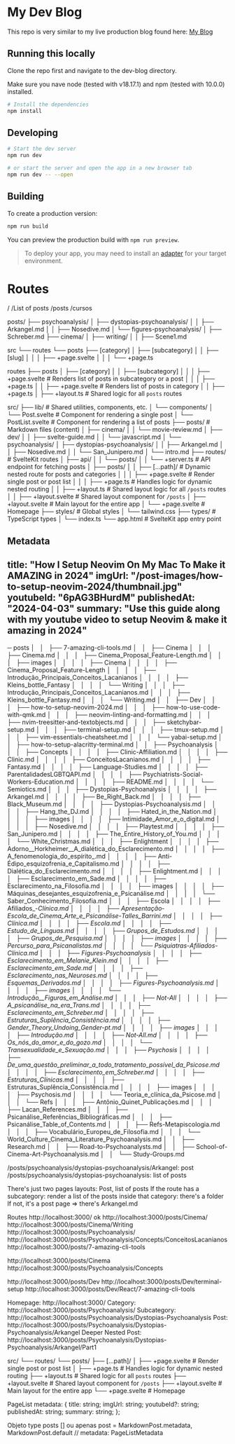 # My Dev Blog

This repo is very similar to my live production blog found here: [My Blog](https://josean.com)

## Running this locally

Clone the repo first and navigate to the dev-blog directory.

Make sure you nave node (tested with v18.17.1) and npm (tested with 10.0.0) installed.

```bash
# Install the dependencies
npm install
```

## Developing

```bash
# Start the dev server
npm run dev

# or start the server and open the app in a new browser tab
npm run dev -- --open
```

## Building

To create a production version:

```bash
npm run build
```

You can preview the production build with `npm run preview`.

> To deploy your app, you may need to install an [adapter](https://kit.svelte.dev/docs/adapters) for your target environment.

# Routes
/
/List of posts
/posts
/cursos

posts/
├── psychoanalysis/
│   ├── dystopias-psychoanalysis/
│   │   ├── Arkangel.md
│   │   ├── Nosedive.md
│   └── figures-psychoanalysis/
│       ├── Schreber.md
├── cinema/
│   ├── writing/
│   │   ├── Scene1.md



src
└── routes
    └── posts
        ├── [category]
        │   ├── [subcategory]
        │   │   ├── [slug]
        │   │   │   ├── +page.svelte
        │   │   │   └── +page.ts


routes
├── posts
│   ├── [category]
│   │   ├── [subcategory]
│   │   │   ├── +page.svelte  # Renders list of posts in subcategory or a post
│   │   │   ├── +page.ts
│   │   ├── +page.svelte      # Renders list of posts in category
│   │   ├── +page.ts
│   ├── +layout.ts            # Shared logic for all `posts` routes



src/
├── lib/                   # Shared utilities, components, etc.
│   └── components/
│       └── Post.svelte    # Component for rendering a single post
│       └── PostList.svelte # Component for rendering a list of posts
├── posts/                 # Markdown files (content)
│   ├── cinema/
│   │   └── movie-review.md
│   ├── dev/
│   │   ├── svelte-guide.md
│   │   └── javascript.md
│   └── psychoanalysis/
│       ├── dystopias-psychoanalysis/
│       │   ├── Arkangel.md
│       │   ├── Nosedive.md
│       │   └── San_Junipero.md
│       └── intro.md
├── routes/                # SvelteKit routes
│   ├── api/
│   │   └── posts/
│   │       └── +server.ts # API endpoint for fetching posts
│   ├── posts/
│   │   ├── [...path]/     # Dynamic nested route for posts and categories
│   │   │   ├── +page.svelte  # Render single post or post list
│   │   │   ├── +page.ts      # Handles logic for dynamic nested routing
│   │   ├── +layout.ts    # Shared layout logic for all `/posts` routes
│   │   ├── +layout.svelte # Shared layout component for `/posts`
│   ├── +layout.svelte    # Main layout for the entire app
│   └── +page.svelte      # Homepage
├── styles/                # Global styles
│   └── tailwind.css
├── types/                 # TypeScript types
│   └── index.ts
└── app.html               # SvelteKit app entry point


Metadata
---
title: "How I Setup Neovim On My Mac To Make it AMAZING in 2024"
imgUrl: "/post-images/how-to-setup-neovim-2024/thumbnail.jpg"
youtubeId: "6pAG3BHurdM"
publishedAt: "2024-04-03"
summary: "Use this guide along with my youtube video to setup Neovim & make it amazing in 2024"
---


─ posts
│   │   ├── 7-amazing-cli-tools.md
│   │   ├── Cinema
│   │   │   ├── Cinema.md
│   │   │   ├── Cinema_Proposal_Feature-Length.md
│   │   │   ├── images
│   │   │   │   ├── Cinema
│   │   │   │   ├── Cinema_Proposal_Feature-Length
│   │   │   │   ├── Introdução_Principais_Conceitos_Lacanianos
│   │   │   │   ├── Kleins_bottle_Fantasy
│   │   │   │   └── Writing
│   │   │   ├── Introdução_Principais_Conceitos_Lacanianos.md
│   │   │   ├── Kleins_bottle_Fantasy.md
│   │   │   └── Writing.md
│   │   ├── Dev
│   │   │   ├── how-to-setup-neovim-2024.md
│   │   │   ├── how-to-use-code-with-qmk.md
│   │   │   ├── neovim-linting-and-formatting.md
│   │   │   ├── nvim-treesitter-and-textobjects.md
│   │   │   ├── sketchybar-setup.md
│   │   │   ├── terminal-setup.md
│   │   │   ├── tmux-setup.md
│   │   │   ├── vim-essentials-cheatsheet.md
│   │   │   └── yabai-setup.md
│   │   ├── how-to-setup-alacritty-terminal.md
│   │   ├── Psychoanalysis
│   │   │   ├── Concepts
│   │   │   │   ├── Clinic-Affiliation.md
│   │   │   │   ├── Clinic.md
│   │   │   │   ├── ConceitosLacanianos.md
│   │   │   │   ├── Fantasy.md
│   │   │   │   ├── Language-Studies.md
│   │   │   │   ├── ParentalidadesLGBTQAPI.md
│   │   │   │   ├── Psychiatrists-Social-Workers-Education.md
│   │   │   │   ├── README.md
│   │   │   │   └── Semiotics.md
│   │   │   ├── Dystopias-Psychoanalysis
│   │   │   │   ├── Arkangel.md
│   │   │   │   ├── Be_Right_Back.md
│   │   │   │   ├── Black_Museum.md
│   │   │   │   ├── Dystopias-Psychoanalysis.md
│   │   │   │   ├── Hang_the_DJ.md
│   │   │   │   ├── Hated_in_the_Nation.md
│   │   │   │   ├── images
│   │   │   │   ├── Intimidade_Amor_e_o_digital.md
│   │   │   │   ├── Nosedive.md
│   │   │   │   ├── Playtest.md
│   │   │   │   ├── San_Junipero.md
│   │   │   │   ├── The_Entire_History_of_You.md
│   │   │   │   └── White_Christmas.md
│   │   │   ├── Enlightment
│   │   │   │   ├── Adorno__Horkheimer__A_dialética_do_Esclarecimento.md
│   │   │   │   ├── A_fenomenologia_do_espírito_.md
│   │   │   │   ├── Anti-Édipo_esquizofrenia_e_Capitalismo.md
│   │   │   │   ├── Dialética_do_Esclarecimento.md
│   │   │   │   ├── Enlightment.md
│   │   │   │   ├── Esclarecimento_em_Sade.md
│   │   │   │   ├── Esclarecimento_na_Filosofia.md
│   │   │   │   ├── images
│   │   │   │   ├── Máquinas_desejantes_esquizofrenia_e_Psicanálise.md
│   │   │   │   └── Saber_Conhecimento_Filosofia.md
│   │   │   ├── Escola
│   │   │   │   ├── Afiliados_-_Clínica.md
│   │   │   │   ├── Apresentação_-_Escola_de_Cinema_Arte_e_Psicanálise_-_Talles_Barrini.md
│   │   │   │   ├── Clínica.md
│   │   │   │   ├── Escola.md
│   │   │   │   ├── Estudo_de_Línguas.md
│   │   │   │   ├── Grupos_de_Estudos.md
│   │   │   │   ├── Grupos_de_Pesquisa.md
│   │   │   │   ├── images
│   │   │   │   ├── Percurso_para_Psicanalistas.md
│   │   │   │   └── Psiquiatras_-_Afiliados_-_Clínica.md
│   │   │   ├── Figures-Psychoanalysis
│   │   │   │   ├── Esclarecimento_em_Melanie_Klein.md
│   │   │   │   ├── Esclarecimento_em_Sade.md
│   │   │   │   ├── Esclarecimento_nas_Neuroses.md
│   │   │   │   ├── Esquemas_Derivados.md
│   │   │   │   ├── Figures-Psychoanalysis.md
│   │   │   │   ├── images
│   │   │   │   └── Introdução__Figuras_em_Análise.md
│   │   │   ├── Not-All
│   │   │   │   ├── A_psicanálise_na_era_Trans.md
│   │   │   │   ├── Esclarecimento_em_Schreber.md
│   │   │   │   ├── Estruturas_Suplência_Consistência.md
│   │   │   │   ├── Gender_Theory_Undoing_Gender-pt.md
│   │   │   │   ├── images
│   │   │   │   ├── Introdução.md
│   │   │   │   ├── Not-All.md
│   │   │   │   ├── Os_nós_do_amor_e_do_gozo.md
│   │   │   │   └── Transexualidade_e_Sexuação.md
│   │   │   ├── Psychosis
│   │   │   │   ├── De_uma_questão_preliminar_a_todo_tratamento_possível_da_Psicose.md
│   │   │   │   ├── Esclarecimento_em_Schreber.md
│   │   │   │   ├── Estruturas_Clínicas_.md
│   │   │   │   ├── Estruturas_Suplência_Consistência.md
│   │   │   │   ├── images
│   │   │   │   ├── Psychosis.md
│   │   │   │   └── Teoria_e_clínica_da_Psicose.md
│   │   │   └── Refs
│   │   │       ├── Antônio_Quinet_Publicações.md
│   │   │       ├── Lacan_References.md
│   │   │       ├── Psicanálise_Referências_Bibliográficas.md
│   │   │       ├── Psicanálise_Table_of_Contents.md
│   │   │       ├── Refs-Metapiscologia.md
│   │   │       ├── Vocabulário_Europeu_de_Filosofia.md
│   │   │       └── World_Culture_Cinema_Literature_Psychoanalysis.md
│   │   ├── Research.md
│   │   ├── Road-to-Psychoanalysts.md
│   │   ├── School-of-Cinema-Art-Psychoanalysis.md
│   │   └── Study-Groups.md

/posts/psychoanalysis/dystopias-psychoanalysis/Arkangel: post
/posts/psychoanalysis/dystopias-psychoanalysis: list of posts

There's just two pages layouts: Post, list of posts
If the route has a subcategory: render a list of the posts inside that category: there's a folder
If not, it's a post page => there's Arkangel.md

Routes
http://localhost:3000/ ok
http://localhost:3000/posts/Cinema/
http://localhost:3000/posts/Cinema/Writing
http://localhost:3000/posts/Psychoanalysis/
http://localhost:3000/posts/Psychoanalysis/Concepts/ConceitosLacanianos
http://localhost:3000/posts/7-amazing-cli-tools

http://localhost:3000/posts/Cinema
http://localhost:3000/posts/Psychoanalysis/Concepts

http://localhost:3000/posts/Dev 
http://localhost:3000/posts/Dev/terminal-setup
http://localhost:3000/posts/Dev/React/7-amazing-cli-tools


Homepage: http://localhost:3000/
Category: http://localhost:3000/posts/Psychoanalysis/
Subcategory: http://localhost:3000/posts/Psychoanalysis/Dystopias-Psychoanalysis
Post: http://localhost:3000/posts/Psychoanalysis/Dystopias-Psychoanalysis/Arkangel
Deeper Nested Post: http://localhost:3000/posts/Psychoanalysis/Dystopias-Psychoanalysis/Arkangel/Part1

src/
└── routes/
    └── posts/
        ├── [...path]/
        │   ├── +page.svelte  # Render single post or post list
        │   ├── +page.ts      # Handles logic for dynamic nested routing
        ├── +layout.ts        # Shared logic for all `posts` routes
        ├── +layout.svelte    # Shared layout component for `/posts`
    ├── +layout.svelte        # Main layout for the entire app
    └── +page.svelte          # Homepage


PageList
 metadata: {
    title: string;
    imgUrl: string;
    youtubeId?: string;
    publishedAt: string;
    summary: string;
  };


Objeto 
type
posts [] ou apenas post = MarkdownPost.metadata, MarkdownPost.default
// metadata: PageListMetadata